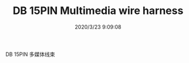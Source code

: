 ﻿---
layout: post 
title: DB 15PIN Multimedia wire harness
tags: 
categories: wire-harness
overview: DB 15PIN
series: 
part_number: KR15
thumb_img: static/202003/281-thumb-20200323175716.jpg
small_img: static/202003/281-20200323175716.jpg
date: 2020/3/23 9:09:08
---


DB 15PIN 多媒体线束
